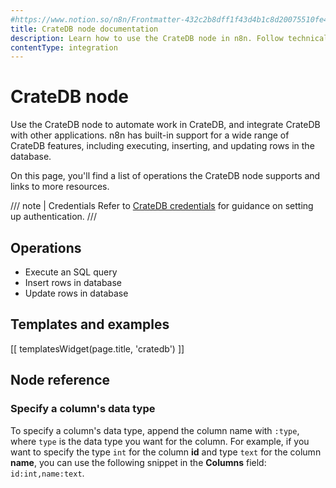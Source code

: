 ```yaml
---
#https://www.notion.so/n8n/Frontmatter-432c2b8dff1f43d4b1c8d20075510fe4
title: CrateDB node documentation
description: Learn how to use the CrateDB node in n8n. Follow technical documentation to integrate CrateDB node into your workflows.
contentType: integration
---
```


# CrateDB node

Use the CrateDB node to automate work in CrateDB, and integrate CrateDB with other applications. n8n has built-in support for a wide range of CrateDB features, including executing, inserting, and updating rows in the database.

On this page, you'll find a list of operations the CrateDB node supports and links to more resources.

/// note | Credentials
Refer to [CrateDB credentials](/integrations/builtin/credentials/cratedb/) for guidance on setting up authentication. 
///

## Operations

* Execute an SQL query
* Insert rows in database
* Update rows in database

## Templates and examples

<!-- see https://www.notion.so/n8n/Pull-in-templates-for-the-integrations-pages-37c716837b804d30a33b47475f6e3780 -->
[[ templatesWidget(page.title, 'cratedb') ]]

## Node reference

### Specify a column's data type

To specify a column's data type, append the column name with `:type`, where `type` is the data type you want for the column. For example, if you want to specify the type `int` for the column **id** and type `text` for the column **name**, you can use the following snippet in the **Columns** field: `id:int,name:text`.





